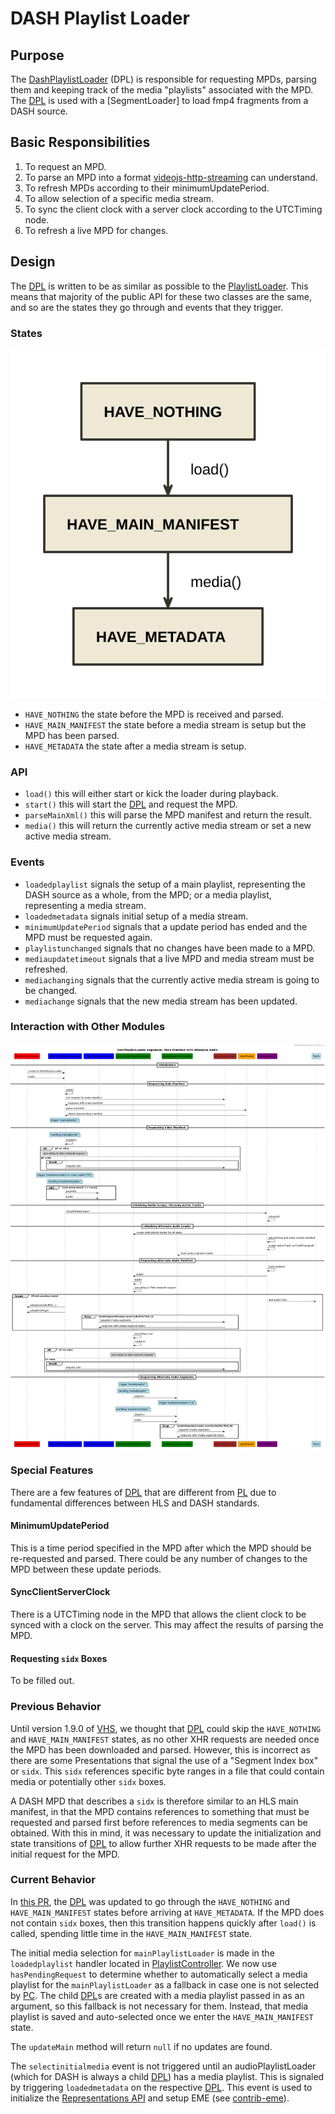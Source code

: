 # DASH Playlist Loader

## Purpose

The [DashPlaylistLoader][dpl] (DPL) is responsible for requesting MPDs, parsing them and keeping track of the media "playlists" associated with the MPD. The [DPL] is used with a [SegmentLoader] to load fmp4 fragments from a DASH source.

## Basic Responsibilities

1. To request an MPD.
2. To parse an MPD into a format [videojs-http-streaming][vhs] can understand.
3. To refresh MPDs according to their minimumUpdatePeriod.
4. To allow selection of a specific media stream.
5. To sync the client clock with a server clock according to the UTCTiming node.
6. To refresh a live MPD for changes.

## Design

The [DPL] is written to be as similar as possible to the [PlaylistLoader][pl]. This means that majority of the public API for these two classes are the same, and so are the states they go through and events that they trigger.

### States

![DashPlaylistLoader States](images/dash-playlist-loader-states.nomnoml.svg)

- `HAVE_NOTHING` the state before the MPD is received and parsed.
- `HAVE_MAIN_MANIFEST` the state before a media stream is setup but the MPD has been parsed.
- `HAVE_METADATA` the state after a media stream is setup.

### API

- `load()` this will either start or kick the loader during playback.
- `start()` this will start the [DPL] and request the MPD.
- `parseMainXml()` this will parse the MPD manifest and return the result.
- `media()` this will return the currently active media stream or set a new active media stream.

### Events

- `loadedplaylist` signals the setup of a main playlist, representing the DASH source as a whole, from the MPD; or a media playlist, representing a media stream.
- `loadedmetadata` signals initial setup of a media stream.
- `minimumUpdatePeriod` signals that a update period has ended and the MPD must be requested again.
- `playlistunchanged` signals that no changes have been made to a MPD.
- `mediaupdatetimeout` signals that a live MPD and media stream must be refreshed.
- `mediachanging` signals that the currently active media stream is going to be changed.
- `mediachange` signals that the new media stream has been updated.

### Interaction with Other Modules

![DPL with PC and MG](images/dash-playlist-loader-pc-mg-sequence.puml.png)

### Special Features

There are a few features of [DPL] that are different from [PL] due to fundamental differences between HLS and DASH standards.

#### MinimumUpdatePeriod

This is a time period specified in the MPD after which the MPD should be re-requested and parsed. There could be any number of changes to the MPD between these update periods.

#### SyncClientServerClock

There is a UTCTiming node in the MPD that allows the client clock to be synced with a clock on the server. This may affect the results of parsing the MPD.

#### Requesting `sidx` Boxes

To be filled out.

### Previous Behavior

Until version 1.9.0 of [VHS], we thought that [DPL] could skip the `HAVE_NOTHING` and `HAVE_MAIN_MANIFEST` states, as no other XHR requests are needed once the MPD has been downloaded and parsed. However, this is incorrect as there are some Presentations that signal the use of a "Segment Index box" or `sidx`. This `sidx` references specific byte ranges in a file that could contain media or potentially other `sidx` boxes.

A DASH MPD that describes a `sidx` is therefore similar to an HLS main manifest, in that the MPD contains references to something that must be requested and parsed first before references to media segments can be obtained. With this in mind, it was necessary to update the initialization and state transitions of [DPL] to allow further XHR requests to be made after the initial request for the MPD.

### Current Behavior

In [this PR](https://github.com/videojs/http-streaming/pull/386), the [DPL] was updated to go through the `HAVE_NOTHING` and `HAVE_MAIN_MANIFEST` states before arriving at `HAVE_METADATA`. If the MPD does not contain `sidx` boxes, then this transition happens quickly after `load()` is called, spending little time in the `HAVE_MAIN_MANIFEST` state.

The initial media selection for `mainPlaylistLoader` is made in the `loadedplaylist` handler located in [PlaylistController][pc]. We now use `hasPendingRequest` to determine whether to automatically select a media playlist for the `mainPlaylistLoader` as a fallback in case one is not selected by [PC]. The child [DPL]s are created with a media playlist passed in as an argument, so this fallback is not necessary for them. Instead, that media playlist is saved and auto-selected once we enter the `HAVE_MAIN_MANIFEST` state.

The `updateMain` method will return `null` if no updates are found.

The `selectinitialmedia` event is not triggered until an audioPlaylistLoader (which for DASH is always a child [DPL]) has a media playlist. This is signaled by triggering `loadedmetadata` on the respective [DPL]. This event is used to initialize the [Representations API][representations] and setup EME (see [contrib-eme]).

[dpl]: ../src/dash-playlist-loader.js
[sl]: ../src/segment-loader.js
[vhs]: intro.md
[pl]: ../src/playlist-loader.js
[pc]: ../src/playlist-controller.js
[representations]: ../README.md#hlsrepresentations
[contrib-eme]: https://github.com/videojs/videojs-contrib-eme
